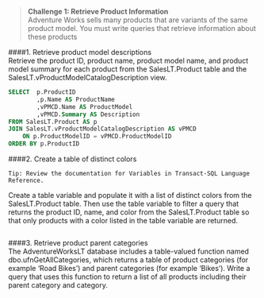 > **Challenge 1: Retrieve Product Information**   
Adventure Works sells many products that are variants of the same product model. You must write
queries that retrieve information about these products

####1. Retrieve product model descriptions   
Retrieve the product ID, product name, product model name, and product model summary for each
product from the SalesLT.Product table and the SalesLT.vProductModelCatalogDescription view.
```sql
SELECT	p.ProductID
		,p.Name AS ProductName
		,vPMCD.Name AS ProductModel
		,vPMCD.Summary AS Description
FROM SalesLT.Product AS p
JOIN SalesLT.vProductModelCatalogDescription AS vPMCD
	ON p.ProductModelID = vPMCD.ProductModelID
ORDER BY p.ProductID
```
####2. Create a table of distinct colors   
```
Tip: Review the documentation for Variables in Transact-SQL Language Reference.
```
Create a table variable and populate it with a list of distinct colors from the SalesLT.Product table. Then
use the table variable to filter a query that returns the product ID, name, and color from the
SalesLT.Product table so that only products with a color listed in the table variable are returned.
```sql

```
####3. Retrieve product parent categories   
The AdventureWorksLT database includes a table-valued function named dbo.ufnGetAllCategories,
which returns a table of product categories (for example ‘Road Bikes’) and parent categories (for
example ‘Bikes’). Write a query that uses this function to return a list of all products including their
parent category and category.
```sql

```
